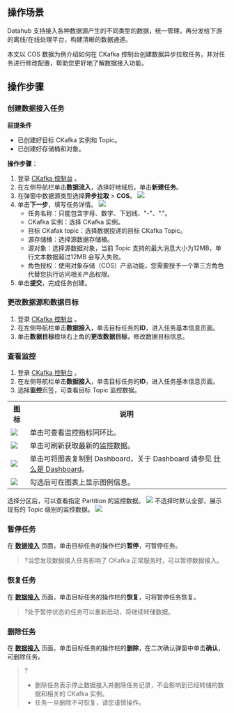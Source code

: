 ## 操作场景

Datahub 支持接入各种数据源产生的不同类型的数据，统一管理，再分发给下游的离线/在线处理平台，构建清晰的数据通道。

本文以 COS 数据为例介绍如何在 CKafka 控制台创建数据异步拉取任务，并对任务进行修改配置，帮助您更好地了解数据接入功能。

## 操作步骤

### 创建数据接入任务

**前提条件**

- 已创建好目标 CKafka 实例和 Topic。
- 已创建好存储桶和对象。

**操作步骤**：

1. 登录 [CKafka 控制台](https://console.cloud.tencent.com/ckafka) 。
2. 在左侧导航栏单击**数据流入**，选择好地域后，单击**新建任务**。
3. 在弹窗中数据源类型选择**异步拉取** > **COS**。
   ![](https://qcloudimg.tencent-cloud.cn/raw/6ee25c43707018b5983f41192c79da32.png)
4. 单击**下一步**，填写任务详情。
   ![](https://qcloudimg.tencent-cloud.cn/raw/da7e3f4f59e8a020bd460288990eb8c0.png)
   - 任务名称：只能包含字母、数字、下划线、"-"、"."。
   - CKafka 实例：选择 CKafka 实例。
   - 目标 CKafak topic：选择数据投递的目标 CKafka Topic。
   - 源存储桶：选择源数据存储桶。
   - 源对象：选择源数据对象，当前 Topic 支持的最大消息大小为12MB，单行文本数据超过12MB 会写入失败。
   - 角色授权：使用对象存储（COS）产品功能，您需要授予一个第三方角色代替您执行访问相关产品权限。
5. 单击**提交**，完成任务创建。

   

### 更改数据源和数据目标

1. 登录 [CKafka 控制台](https://console.cloud.tencent.com/ckafka) 。
2. 在左侧导航栏单击**数据接入**，单击目标任务的**ID**，进入任务基本信息页面。
3. 单击**数据目标**模块右上角的**更改数据目标**，修改数据目标信息。



### 查看监控

1. 登录 [CKafka 控制台](https://console.cloud.tencent.com/ckafka) 。
2. 在左侧导航栏单击**数据接入**，单击目标任务的**ID**，进入任务基本信息页面。
3. 选择**监控**页签，可查看目标 Topic 监控数据。
<table>
    <tr>
        <th>图标</th>
        <th>说明</th>
    </tr>
    <tr>
        <td><img src ="https://main.qcloudimg.com/raw/9ba57bbd3b8ef3efc4f687d63d27a46d.png" style ="margin:0"></td>
        <td>单击可查看监控指标同环比。</td>
    </tr>
    <tr>
        <td><img src ="https://main.qcloudimg.com/raw/34bdbdbdabb7b5720bf17d78c636a4ad.png" style ="margin:0"></td>
        <td>单击可刷新获取最新的监控数据。</td>
    </tr>
    <tr>
        <td><img src ="https://main.qcloudimg.com/raw/8f2bf7f4df9ddd959f0ecb69fdda8e4c.png" style ="margin:0"></td>
        <td>单击可将图表复制到 Dashboard，关于 Dashboard 请参见 <a href="https://cloud.tencent.com/document/product/248/47161">什么是 Dashboard</a>。</td>
    </tr>
    <tr>
        <td><img src ="https://main.qcloudimg.com/raw/af20129df7be46f33ab7d3598f6e9213.png" style ="margin:0"></td>
        <td>勾选后可在图表上显示图例信息。</td>
    </tr>
</table>
   选择分区后，可以查看指定 Partition 的监控数据。
<img src = "https://qcloudimg.tencent-cloud.cn/raw/54e5f0979b22338b6464c5d2f46728da.png">
   不选择时默认全部，展示现有的 Topic 级别的监控数据。
<img src = "https://qcloudimg.tencent-cloud.cn/raw/e08a07441501932cf32d5859a2f2cd39.png">


### 暂停任务


在 **[数据接入](https://console.cloud.tencent.com/ckafka/datahub-access)** 页面，单击目标任务的操作栏的**暂停**，可暂停任务。

> ?当您发现数据接入任务影响了 CKafka 正常服务时，可以暂停数据接入。

### 恢复任务



在 **[数据接入](https://console.cloud.tencent.com/ckafka/datahub-access)** 页面，单击目标任务的操作栏的**恢复**，可将暂停任务恢复。
> ?处于暂停状态的任务可以重新启动，将继续转储数据。

### 删除任务


在  **[数据接入](https://console.cloud.tencent.com/ckafka/datahub-access)** 页面，单击目标任务的操作栏的**删除**，在二次确认弹窗中单击**确认**，可删除任务。


> ?
> - 删除任务表示停止数据接入并删除任务记录，不会影响到已经转储的数据和相关的 CKafka 实例。
> - 任务一旦删除不可恢复，请您谨慎操作。
